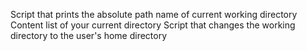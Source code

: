 Script that prints the absolute path name of current working directory
Content list of your current directory
Script that changes the working directory to the user's home directory
